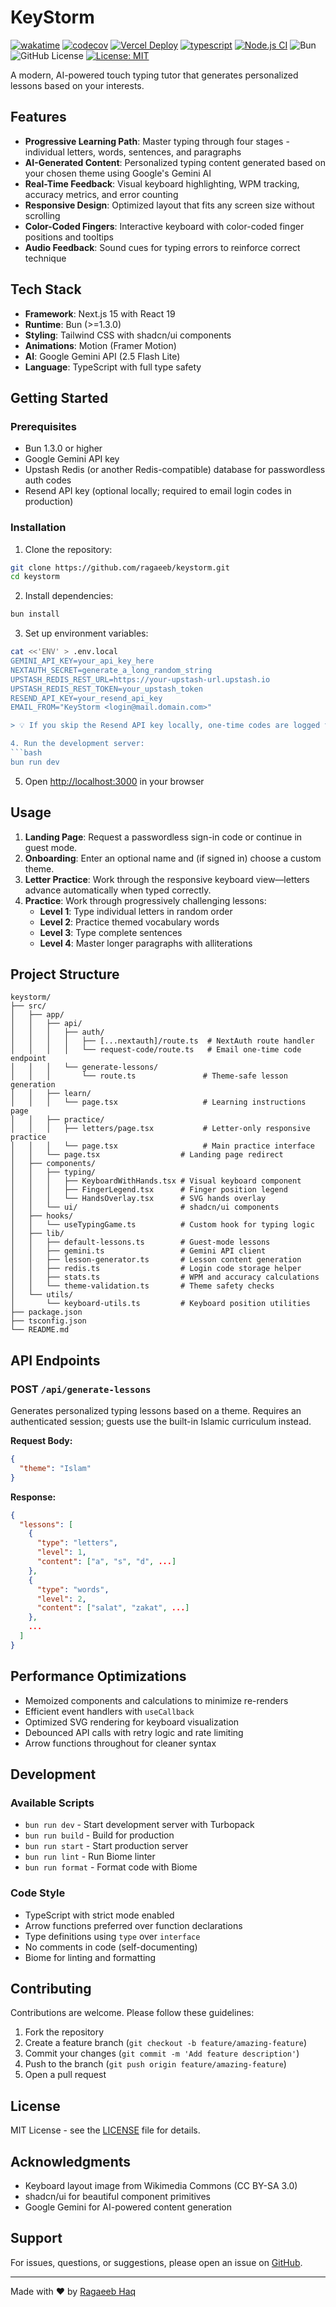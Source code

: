 # KeyStorm

[![wakatime](https://wakatime.com/badge/user/a0b906ce-b8e7-4463-8bce-383238df6d4b/project/78e2efdc-b5e4-4e88-872f-11bf8cbabe4a.svg)](https://wakatime.com/badge/user/a0b906ce-b8e7-4463-8bce-383238df6d4b/project/78e2efdc-b5e4-4e88-872f-11bf8cbabe4a)
[![codecov](https://codecov.io/gh/ragaeeb/keystorm/graph/badge.svg?token=SW2BBXUEWS)](https://codecov.io/gh/ragaeeb/keystorm)
[![Vercel Deploy](https://deploy-badge.vercel.app/vercel/keystorm)](https://keystorm.vercel.app)
[![typescript](https://badgen.net/badge/icon/typescript?icon=typescript&label&color=blue)](https://www.typescriptlang.org)
[![Node.js CI](https://github.com/ragaeeb/keystorm/actions/workflows/build.yml/badge.svg)](https://github.com/ragaeeb/keystorm/actions/workflows/build.yml)
![Bun](https://img.shields.io/badge/Bun-%23000000.svg?style=for-the-badge&logo=bun&logoColor=white)
![GitHub License](https://img.shields.io/github/license/ragaeeb/keystorm)
[![License: MIT](https://img.shields.io/badge/License-MIT-yellow.svg)](https://opensource.org/licenses/MIT)

A modern, AI-powered touch typing tutor that generates personalized lessons based on your interests.

## Features

- **Progressive Learning Path**: Master typing through four stages - individual letters, words, sentences, and paragraphs
- **AI-Generated Content**: Personalized typing content generated based on your chosen theme using Google's Gemini AI
- **Real-Time Feedback**: Visual keyboard highlighting, WPM tracking, accuracy metrics, and error counting
- **Responsive Design**: Optimized layout that fits any screen size without scrolling
- **Color-Coded Fingers**: Interactive keyboard with color-coded finger positions and tooltips
- **Audio Feedback**: Sound cues for typing errors to reinforce correct technique

## Tech Stack

- **Framework**: Next.js 15 with React 19
- **Runtime**: Bun (>=1.3.0)
- **Styling**: Tailwind CSS with shadcn/ui components
- **Animations**: Motion (Framer Motion)
- **AI**: Google Gemini API (2.5 Flash Lite)
- **Language**: TypeScript with full type safety

## Getting Started

### Prerequisites

- Bun 1.3.0 or higher
- Google Gemini API key
- Upstash Redis (or another Redis-compatible) database for passwordless auth codes
- Resend API key (optional locally; required to email login codes in production)

### Installation

1. Clone the repository:
```bash
git clone https://github.com/ragaeeb/keystorm.git
cd keystorm
```

2. Install dependencies:
```bash
bun install
```

3. Set up environment variables:
```bash
cat <<'ENV' > .env.local
GEMINI_API_KEY=your_api_key_here
NEXTAUTH_SECRET=generate_a_long_random_string
UPSTASH_REDIS_REST_URL=https://your-upstash-url.upstash.io
UPSTASH_REDIS_REST_TOKEN=your_upstash_token
RESEND_API_KEY=your_resend_api_key
EMAIL_FROM="KeyStorm <login@mail.domain.com>"

> 💡 If you skip the Resend API key locally, one-time codes are logged to the terminal for easy testing.

4. Run the development server:
```bash
bun run dev
```

5. Open [http://localhost:3000](http://localhost:3000) in your browser

## Usage

1. **Landing Page**: Request a passwordless sign-in code or continue in guest mode.
2. **Onboarding**: Enter an optional name and (if signed in) choose a custom theme.
3. **Letter Practice**: Work through the responsive keyboard view—letters advance automatically when typed correctly.
4. **Practice**: Work through progressively challenging lessons:
   - **Level 1**: Type individual letters in random order
   - **Level 2**: Practice themed vocabulary words
   - **Level 3**: Type complete sentences
   - **Level 4**: Master longer paragraphs with alliterations

## Project Structure

```text
keystorm/
├── src/
│   ├── app/
│   │   ├── api/
│   │   │   ├── auth/
│   │   │   │   ├── [...nextauth]/route.ts  # NextAuth route handler
│   │   │   │   └── request-code/route.ts   # Email one-time code endpoint
│   │   │   └── generate-lessons/
│   │   │       └── route.ts               # Theme-safe lesson generation
│   │   ├── learn/
│   │   │   └── page.tsx                   # Learning instructions page
│   │   ├── practice/
│   │   │   ├── letters/page.tsx           # Letter-only responsive practice
│   │   │   └── page.tsx                   # Main practice interface
│   │   └── page.tsx                  # Landing page redirect
│   ├── components/
│   │   ├── typing/
│   │   │   ├── KeyboardWithHands.tsx # Visual keyboard component
│   │   │   ├── FingerLegend.tsx      # Finger position legend
│   │   │   └── HandsOverlay.tsx      # SVG hands overlay
│   │   └── ui/                       # shadcn/ui components
│   ├── hooks/
│   │   └── useTypingGame.ts          # Custom hook for typing logic
│   ├── lib/
│   │   ├── default-lessons.ts        # Guest-mode lessons
│   │   ├── gemini.ts                 # Gemini API client
│   │   ├── lesson-generator.ts       # Lesson content generation
│   │   ├── redis.ts                  # Login code storage helper
│   │   ├── stats.ts                  # WPM and accuracy calculations
│   │   └── theme-validation.ts       # Theme safety checks
│   └── utils/
│       └── keyboard-utils.ts         # Keyboard position utilities
├── package.json
├── tsconfig.json
└── README.md
```

## API Endpoints

### POST `/api/generate-lessons`

Generates personalized typing lessons based on a theme. Requires an authenticated session; guests use the built-in Islamic curriculum instead.

**Request Body:**
```json
{
  "theme": "Islam"
}
```

**Response:**
```json
{
  "lessons": [
    {
      "type": "letters",
      "level": 1,
      "content": ["a", "s", "d", ...]
    },
    {
      "type": "words",
      "level": 2,
      "content": ["salat", "zakat", ...]
    },
    ...
  ]
}
```

## Performance Optimizations

- Memoized components and calculations to minimize re-renders
- Efficient event handlers with `useCallback`
- Optimized SVG rendering for keyboard visualization
- Debounced API calls with retry logic and rate limiting
- Arrow functions throughout for cleaner syntax

## Development

### Available Scripts

- `bun run dev` - Start development server with Turbopack
- `bun run build` - Build for production
- `bun run start` - Start production server
- `bun run lint` - Run Biome linter
- `bun run format` - Format code with Biome

### Code Style

- TypeScript with strict mode enabled
- Arrow functions preferred over function declarations
- Type definitions using `type` over `interface`
- No comments in code (self-documenting)
- Biome for linting and formatting

## Contributing

Contributions are welcome. Please follow these guidelines:

1. Fork the repository
2. Create a feature branch (`git checkout -b feature/amazing-feature`)
3. Commit your changes (`git commit -m 'Add feature description'`)
4. Push to the branch (`git push origin feature/amazing-feature`)
5. Open a pull request

## License

MIT License - see the [LICENSE](LICENSE) file for details.

## Acknowledgments

- Keyboard layout image from Wikimedia Commons (CC BY-SA 3.0)
- shadcn/ui for beautiful component primitives
- Google Gemini for AI-powered content generation

## Support

For issues, questions, or suggestions, please open an issue on [GitHub](https://github.com/ragaeeb/keystorm/issues).

---

Made with ❤️ by [Ragaeeb Haq](https://github.com/ragaeeb)
